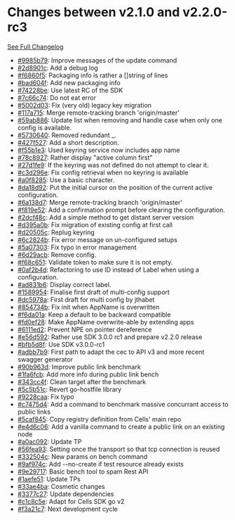 # Changes between v2.1.0 and v2.2.0-rc3

[See Full Changelog](https://github.com/pydio/cells-client/compare/v2.1.0...v2.2.0-rc3)

- [#9985b79](https://github.com/pydio/cells-client/commit/9985b7990f478f7a9e2c76f4ba31696b6d303844): Improve messages of the update command
- [#2d8901c](https://github.com/pydio/cells-client/commit/2d8901ccec01b5fd25bbdcb16def714e58e200c3): Add a debug log
- [#f6860f5](https://github.com/pydio/cells-client/commit/f6860f57b565ac59683c1a9c167d7a979d0a1400): Packaging info is rather a []string of lines
- [#bad604f](https://github.com/pydio/cells-client/commit/bad604f93f926e8cca4de6f3e4b27a84902723dd): Add new packaging info
- [#74228be](https://github.com/pydio/cells-client/commit/74228be49bb18d72a749c3c6bae6cfc6f9d3700a): Use latest RC of the SDK
- [#7c66c74](https://github.com/pydio/cells-client/commit/7c66c74957d824b358982dc42b4f60965671208c): Do not eat error
- [#5002d03](https://github.com/pydio/cells-client/commit/5002d030ad4a8155a99d5ae4827b08841daa37e7): Fix (very old) legacy key migration
- [#117a715](https://github.com/pydio/cells-client/commit/117a715b121798d1be80b1d403e2d6ba3280b022): Merge remote-tracking branch 'origin/master'
- [#59ab886](https://github.com/pydio/cells-client/commit/59ab886170403077f2f4cc5005b1cd9ed534d6e1): Update list when removing and handle case when only one config is available.
- [#5730640](https://github.com/pydio/cells-client/commit/5730640fb353ec16a9fdcf9196e23ca64e86a6b1): Removed redundant _.
- [#427f527](https://github.com/pydio/cells-client/commit/427f52718f51c0749a50c68d4a3ccf6343d37c5f): Add a short description.
- [#f55b1e3](https://github.com/pydio/cells-client/commit/f55b1e39f8784d6a5e69468ae26dfccc2b2e399b): Used keyring service now includes app name
- [#78c8927](https://github.com/pydio/cells-client/commit/78c892784db97a8ed02020c9254290e2abd771fb): Rather display "active column first"
- [#27d1fe9](https://github.com/pydio/cells-client/commit/27d1fe968ce7cba3153a648d235d1953574b6116): If the keyring was not defined do not attempt to clear it.
- [#c3d296e](https://github.com/pydio/cells-client/commit/c3d296e66e45ceabda47483dc0f0ec0f9a1e8e7e): Fix config retrieval when no keyring is available
- [#a0f8285](https://github.com/pydio/cells-client/commit/a0f8285c94ca4e93c75c405c400cd4c8ba26dd8b): Use a basic character.
- [#da18d92](https://github.com/pydio/cells-client/commit/da18d9267718bff940a62df11dd1c1ce8a6eaabe): Put the initial cursor on the position of the current active configuration.
- [#6a138d7](https://github.com/pydio/cells-client/commit/6a138d777dbea52efa681ea674c0e7e43792da01): Merge remote-tracking branch 'origin/master'
- [#f819e52](https://github.com/pydio/cells-client/commit/f819e52123447c198ce44373337ab913ebfc77d0): Add a confirmation prompt before clearing the configuration.
- [#2dcf48c](https://github.com/pydio/cells-client/commit/2dcf48c9bc904d1ed2137edcea3148e4494151cc): Add a simple method to get distant server version
- [#d395a0b](https://github.com/pydio/cells-client/commit/d395a0b9a902c274869b242b7a373c6c1f23ca85): Fix migration of existing config at first call
- [#d20505c](https://github.com/pydio/cells-client/commit/d20505c410044331ad39df4921389ce5693fdf44): Replug keyring
- [#6c2824b](https://github.com/pydio/cells-client/commit/6c2824b09dae3d938123be0bf60aa7f844ffe860): Fix error message on un-configured setups
- [#5a07303](https://github.com/pydio/cells-client/commit/5a0730345b7b1952138e7299bc89aa813fc35c96): Fix typo in error management
- [#6d29acb](https://github.com/pydio/cells-client/commit/6d29acb9827788fac650a71cb95e9494747f6bbb): Remove config.
- [#f68c651](https://github.com/pydio/cells-client/commit/f68c651dfdc2f108ef70f944c118408ad2876662): Validate token to make sure it is not empty.
- [#0af2b4d](https://github.com/pydio/cells-client/commit/0af2b4da3ecb95eef33f9db76554b20a6982553c): Refactoring to use ID instead of Label when using a configuration.
- [#ad831b6](https://github.com/pydio/cells-client/commit/ad831b62ce32112af225fb93669941cb50758048): Display correct label.
- [#1589954](https://github.com/pydio/cells-client/commit/1589954f64aafc54641448f590214e77b1be26a1): Finalise first draft of multi-config support
- [#dc5978a](https://github.com/pydio/cells-client/commit/dc5978a992d112c521d68f274dab0502c37c6474): First draft for multi config by jthabet
- [#854734b](https://github.com/pydio/cells-client/commit/854734bab2b7877fdfa3dd3b7e1c9013ceadc0ab): Fix init when AppName is overwritten
- [#f6da01a](https://github.com/pydio/cells-client/commit/f6da01a71afd0949289a5eb19c9465adad008b29): Keep a default to be backward compatible
- [#fd0ef28](https://github.com/pydio/cells-client/commit/fd0ef286ae34744ee99ff00f6f90b5f8fcc0bb57): Make AppName overwrite-able by extending apps
- [#6111ed2](https://github.com/pydio/cells-client/commit/6111ed2826452657a63b779d379888a00e44dac5): Prevent NPE on pointer dereference
- [#e56d592](https://github.com/pydio/cells-client/commit/e56d592296ef021caefa4c850e93c49f44bceaff): Rather use SDK 3.0.0 rc1 and prepare v2.2.0 release
- [#bfb5d8f](https://github.com/pydio/cells-client/commit/bfb5d8f9f574dcd755ee80c772cb9b3fc4ef2580): Use SDK v3.0.0-rc1
- [#adbb7b9](https://github.com/pydio/cells-client/commit/adbb7b983298d58c087263ce53b6d50ab0eae1fb): First path to adapt the cec to API v3 and more recent swagger generator
- [#90b963d](https://github.com/pydio/cells-client/commit/90b963d000e67399c8037f100c5444d709a59146): Improve public link benchmark
- [#1fa6fcb](https://github.com/pydio/cells-client/commit/1fa6fcb81836007b431cef27f60293306636a6c5): Add more info during public link bench
- [#343cc4f](https://github.com/pydio/cells-client/commit/343cc4f046d710c39d938adf2ea39f5e9b3b9151): Clean target after the benchmark
- [#5c5b51c](https://github.com/pydio/cells-client/commit/5c5b51ccfefd568d3d0f38d4f62599be726815c8): Revert go-hostfile library
- [#9228caa](https://github.com/pydio/cells-client/commit/9228caa32095b2b07860cfbd18063171249c75ad): Fix typo
- [#c7475d4](https://github.com/pydio/cells-client/commit/c7475d4d50f36631502a5ca14433208b1da45ad8): Add a command to benchmark massive concurrant access to public links
- [#5caf845](https://github.com/pydio/cells-client/commit/5caf8454c47a3d36af23545515d6be31e80db395): Copy registry definition from Cells' main repo
- [#e4d6c06](https://github.com/pydio/cells-client/commit/e4d6c06bbf314426eeefeea651fe06438e063d8b): Add a vanilla command to create a public link on an existing node
- [#a0ac092](https://github.com/pydio/cells-client/commit/a0ac092e995fa4ad15d3b232339acacafdef9048): Update TP
- [#56fea93](https://github.com/pydio/cells-client/commit/56fea939cccf6b284103735dd45f9e30725080de): Setting once the transport so that tcp connection is reused
- [#332504c](https://github.com/pydio/cells-client/commit/332504c2b426a31acd50b9220cd7d9d87b62e4dd): New params on bench command
- [#9af974c](https://github.com/pydio/cells-client/commit/9af974cc7bc67bdaa59a49b211352f88ed66e5d5): Add --no-create if test resource already exists
- [#9e29717](https://github.com/pydio/cells-client/commit/9e297177e7735136c67a02a3c7d3b1fee672ccba): Basic bench tool to spam Rest API
- [#1aefe51](https://github.com/pydio/cells-client/commit/1aefe51117ef5b44c73efd3173201b358cc27a7f): Update TPs
- [#33ae4ba](https://github.com/pydio/cells-client/commit/33ae4ba20edcb05406f0c8642675c84a95c2fbcf): Cosmetic changes
- [#3377c27](https://github.com/pydio/cells-client/commit/3377c279115750739ab952e42eba5f839c545cfe): Update dependencies
- [#c1c8c5e](https://github.com/pydio/cells-client/commit/c1c8c5e162ef3152b0f11bda8546d31f2f3e8307): Adapt for Cells SDK go v2
- [#f3a21c7](https://github.com/pydio/cells-client/commit/f3a21c78edd40629eb541cf8e4e8c4d6de9f7496): Next development cycle
